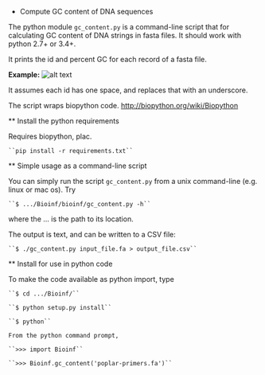 * Compute GC content of DNA sequences


The python module ``gc_content.py`` is a command-line script that for
calculating GC content of DNA strings in fasta files. It should work
with python 2.7+ or 3.4+.   

It prints the id and percent GC for each record of a fasta file.

**Example:**
![alt text](https://github.com/pdueck/Bioinf/example_screenshot.jpg "Example")

It assumes each id has one space, and replaces that with an underscore.

The script wraps biopython code. http://biopython.org/wiki/Biopython

** Install the python requirements

Requires biopython, plac.

    ``pip install -r requirements.txt``


** Simple usage as a command-line script

You can simply run the script ``gc_content.py`` from a unix command-line (e.g. linux or mac os). 
Try

    ``$ .../Bioinf/bioinf/gc_content.py -h``

where the ... is the path to its location. 

The output is text, and can be written to a CSV file:

    ``$ ./gc_content.py input_file.fa > output_file.csv``
    
** Install for use in python code

To make the code available as python import, type

    ``$ cd .../Bioinf/``

    ``$ python setup.py install``

    ``$ python``

    From the python command prompt,

    ``>>> import Bioinf``

    ``>>> Bioinf.gc_content('poplar-primers.fa')``
    
